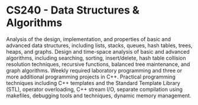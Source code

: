 # CS240 - Data Structures & Algorithms

Analysis of the design, implementation, and properties of basic and advanced data structures, including lists, stacks, queues, hash tables, trees, heaps, and graphs. Design and time-space analysis of basic and advanced algorithms, including searching, sorting, insert/delete, hash table collision resolution techniques, recursive functions, balanced tree maintenance, and graph algorithms. Weekly required laboratory programming and three or more additional programming projects in C++. Practical programming techniques including C++ templates and the Standard Template Library (STL), operator overloading, C++ stream I/O, separate compilation using makefiles, debugging tools and techniques, dynamic memory management.
